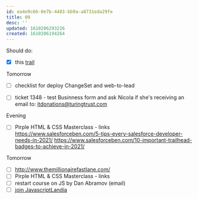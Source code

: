 ```yaml
---
id: ea4e9c66-0e7b-4483-bb9a-a8731eda29fe
title: 09
desc: ''
updated: 1610206293226
created: 1610206194264
---
```


Should do:

- [x] this [trail](https://trailhead.salesforce.com/content/learn/modules/javascript-essentials-salesforce-developers?trailmix_creator_id=strailhead&trailmix_slug=prepare-for-your-salesforce-javascript-developer-i-credential)

Tomorrow
- [ ] checklist for deploy ChangeSet and web-to-lead
- [ ] ticket 1348 - test Businness form and ask Nicola if she's receiving an email to: itdonations@turingtrust.com 


Evening
- [ ] Pirple HTML & CSS Masterclass - links
https://www.salesforceben.com/5-tips-every-salesforce-developer-needs-in-2021/
https://www.salesforceben.com/10-important-trailhead-badges-to-achieve-in-2021/

Tomorrow
- [ ] http://www.themillionairefastlane.com/
- [ ] Pirple HTML & CSS Masterclass - links
- [ ] restart course on JS by Dan Abramov (email)
- [ ] [join JavascriptLandia](https://openjsf.org/blog/2020/12/17/introducing_javascriptlandia/?j=1804311&sfmc_sub=145406669&l=184_HTML&u=27470281&mid=100008483&jb=8)
